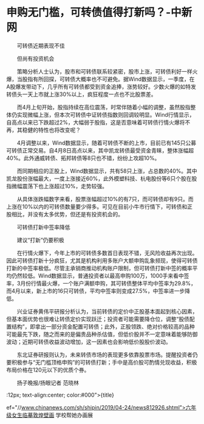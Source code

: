 # 申购无门槛，可转债值得打新吗？-中新网

　　可转债近期表现不佳

　　但尚有投资机会

　　策略分析人士认为，股市和可转债联系较紧密，股市上涨，可转债利好一样火爆，当股指有所回探，可转债大概率也不可避免。据Wind数据显示，一季度，在A股爆发带动下，几乎所有可转债都受到资金追捧，涨势较好。少数火爆的如特发转债头一天上市就上涨30%以上，疯狂程度一点也不比股票差。

　　而4月上旬开始，股指持续在高位震荡，时常伴随着小幅的调整，虽然股指整体仍实现微幅上涨，但本次可转债中证转债指数则回调较明显。Wind行情显示，自高点以来已下跌超过2%，大幅弱于股指，这是否意味着可转债行情火爆将不再，其稳健的特性也将改变呢？

　　4月调整以来，Wind数据显示，随着可转债不断的上市，目前已有145只公募可转债正常交易。自4月8日高点以来，其中凯龙转债最受资金青睐，整体涨幅超40%。此外通威转债、拓邦转债等8只也不错，纷纷上攻超10%。

　　而同期相应的正股上，Wind数据显示，共有58只上涨，占总数的40%。其中凯龙股份涨幅最大，一度上涨接近60%，此外模塑科技、杭电股份等6只个股在股指微幅震荡下也上涨超过10%，走势较强。

　　从具体涨跌幅数字来看，股票涨幅超过10%的有7只，而可转债却有9只。而上涨在10%以内的可转债数量要少得多。可见在目前小牛市行情下，可转债和正股相比，并没有太多优势，但还是有投资机会的。

　　可转债打新中签率降低

　　建议“打新”仍要积极

　　在行情火爆下，今年上市的可转债多数首日表现不错，无风险收益再次出现。因此可转债打新十分疯狂，尤其是机构利用多账户大额申购乱象频现，使得可转债打新的中签率极低。尽管主承销商推动机构账户限制，但可转债打新中签的概率平均仍然较低。Wind数据显示，普通投资者以最高申购100万，1000手来看中签率，3月份行情最火爆，一个账户满额申购，其可转债整体平均中签率为29.8%，而4月以来，新上市的16只可转债，平均中签率则变成27.5%，中签率进一步降低。

　　兴业证券黄伟平研报分析认为，当前转债的定价中正股基本面起到核心因素，但基本面优势也很难让转债定价实现跃迁；投资者可能需要降仓位，调整“股债配置结构”，即拿出一部分资金配置可转债；此外，正股领跌、绝对价格较高的品种可能最先下跌，随之而来的是偏贵品种杀估值，但低价股并不一定意味着能够防御波动；近期可转债收益波动增加，这一因素也会影响低价股股价波动。

　　东北证券研报则认为，未来转债市场的表现更多依靠股票市场。提醒投资者仍要积极参与“无门槛顶格申购”的可转债打新；手中是高价股可酌情兑现收益，积极布局价格在120元以下的优质个券。

　　扬子晚报/扬眼记者 范晓林

:12px; text-align:center; color:#000">{title}

ef="//www.chinanews.com/sh/shipin/2019/04-24/news812926.shtml">六年级女生临摹敦煌壁画 学校帮她办画展
